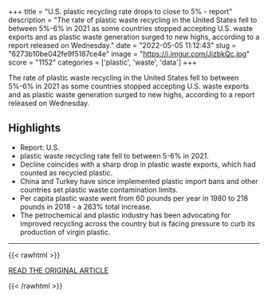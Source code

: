 +++
title = "U.S. plastic recycling rate drops to close to 5% - report"
description = "The rate of plastic waste recycling in the United States fell to between 5%-6% in 2021 as some countries stopped accepting U.S. waste exports and as plastic waste generation surged to new highs, according to a report released on Wednesday."
date = "2022-05-05 11:12:43"
slug = "6273b10be042fe9f5187ce4e"
image = "https://i.imgur.com/JizbkQc.jpg"
score = "1152"
categories = ['plastic', 'waste', 'data']
+++

The rate of plastic waste recycling in the United States fell to between 5%-6% in 2021 as some countries stopped accepting U.S. waste exports and as plastic waste generation surged to new highs, according to a report released on Wednesday.

## Highlights

- Report: U.S.
- plastic waste recycling rate fell to between 5-6% in 2021.
- Decline coincides with a sharp drop in plastic waste exports, which had counted as recycled plastic.
- China and Turkey have since implemented plastic import bans and other countries set plastic waste contamination limits.
- Per capita plastic waste went from 60 pounds per year in 1980 to 218 pounds in 2018 - a 263% total increase.
- The petrochemical and plastic industry has been advocating for improved recycling across the country but is facing pressure to curb its production of virgin plastic.

---

{{< rawhtml >}}
  <p class="article-category">
    <a target="_blank" href="https://www.reuters.com/world/us/us-plastic-recycling-rate-drops-close-5-report-2022-05-04/">READ THE ORIGINAL ARTICLE</a>
  </p>
{{< /rawhtml >}}
